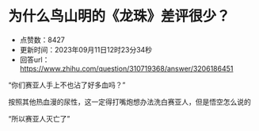# 为什么鸟山明的《龙珠》差评很少？
- 点赞数：8427
- 更新时间：2023年09月11日12时23分34秒
- 回答url：https://www.zhihu.com/question/310719368/answer/3206186451
<body>
 <p data-pid="rwbjrWx2">“你们赛亚人手上不也沾了好多血吗？”</p>
 <p data-pid="ZsouPMK1">按照其他热血漫的尿性，这一定得打嘴炮想办法洗白赛亚人，但是悟空怎么说的</p>
 <p data-pid="657l7cmO">“所以赛亚人灭亡了”</p>
</body>